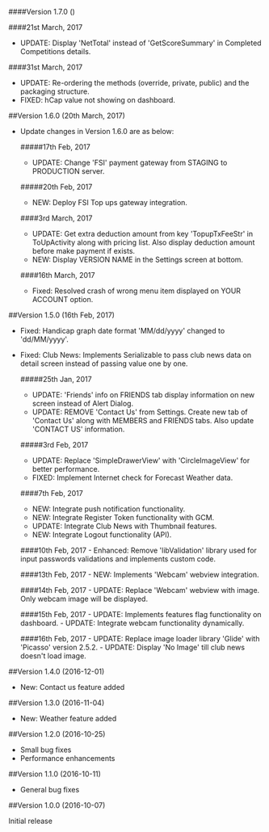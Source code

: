 ####Version 1.7.0 ()

   ####21st March, 2017
   - UPDATE: Display 'NetTotal' instead of 'GetScoreSummary' in Completed Competitions details.
   
   ####31st March, 2017
   - UPDATE: Re-ordering the methods (override, private, public) and the packaging structure.
   - FIXED: hCap value not showing on dashboard.
 
##Version  1.6.0 (20th March, 2017)

- Update changes in Version 1.6.0 are as below:

    #####17th Feb, 2017
     - UPDATE: Change 'FSI' payment gateway from STAGING to PRODUCTION server.

    #####20th Feb, 2017
     - NEW: Deploy FSI Top ups gateway integration.
     
    ####3rd March, 2017
     - UPDATE: Get extra deduction amount from key 'TopupTxFeeStr' in ToUpActivity along with pricing list. Also display deduction amount before make payment if exists.
     - NEW: Display VERSION NAME in the Settings screen at bottom.

    ####16th March, 2017
     - Fixed: Resolved crash of wrong menu item displayed on YOUR ACCOUNT option.

##Version  1.5.0 (16th Feb, 2017)

- Fixed: Handicap graph date format 'MM/dd/yyyy' changed to 'dd/MM/yyyy'.
- Fixed: Club News: Implements Serializable to pass club news data on detail screen instead of passing value one by one.

    #####25th Jan, 2017
    - UPDATE: 'Friends' info on FRIENDS tab display information on new screen instead of Alert Dialog.
    - UPDATE: REMOVE 'Contact Us' from Settings. Create new tab of 'Contact Us' along with MEMBERS and FRIENDS tabs. Also update 'CONTACT US' information.

    #####3rd Feb, 2017
    - UPDATE: Replace 'SimpleDrawerView' with 'CircleImageView' for better performance.
    - FIXED: Implement Internet check for Forecast Weather data.

    ####7th Feb, 2017
    - NEW: Integrate push notification functionality.
	- NEW: Integrate Register Token functionality with GCM.
	- UPDATE: Integrate Club News with Thumbnail features.
	- NEW: Integrate Logout functionality (API).

	####10th Feb, 2017
      - Enhanced: Remove 'libValidation' library used for input passwords validations and implements custom code.

    ####13th Feb, 2017
      - NEW: Implements 'Webcam' webview integration.

    ####14th Feb, 2017
      - UPDATE: Replace 'Webcam' webview with image. Only webcam image will be displayed.
	  
	####15th Feb, 2017
	  - UPDATE: Implements features flag functionality on dashboard.
	  - UPDATE: Integrate webcam functionality dynamically.

	 ####16th Feb, 2017
       - UPDATE: Replace image loader library 'Glide' with 'Picasso' version 2.5.2.
       - UPDATE: Display 'No Image' till club news doesn't load image.

##Version 1.4.0 (2016-12-01)

- New: Contact us feature added

##Version 1.3.0 (2016-11-04)

- New: Weather feature added

##Version 1.2.0 (2016-10-25)

- Small bug fixes
- Performance enhancements

##Version 1.1.0 (2016-10-11)

- General bug fixes

##Version 1.0.0 (2016-10-07)

Initial release